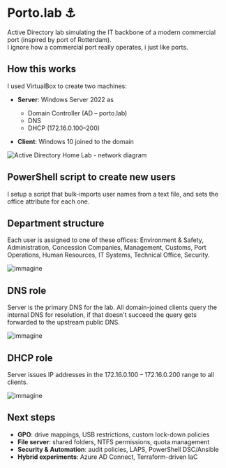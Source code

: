 # Porto.lab ⚓

Active Directory lab simulating the IT backbone of a modern commercial port (inspired by port of Rotterdam).\
I ignore how a commercial port really operates, i just like ports.


## How this works
I used VirtualBox to create two machines:

- **Server**: Windows Server 2022 as  
  - Domain Controller (AD – porto.lab)  
  - DNS  
  - DHCP (172.16.0.100–200)

- **Client**: Windows 10 joined to the domain

![Active Directory Home Lab - network diagram](https://github.com/user-attachments/assets/df941814-9ce2-4c39-b1c9-f81e1fa2530a)

## PowerShell script to create new users
I setup a script that bulk-imports user names from a text file, and sets the office attribute for each one.

## Department structure
Each user is assigned to one of these offices: Environment & Safety, Administration, Concession Companies, Management, Customs, Port Operations, Human Resources, IT Systems, Technical Office, Security.
 
![immagine](https://github.com/user-attachments/assets/18f643a3-390d-497c-bcbd-312d13943e23)


## DNS role
Server is the primary DNS for the lab. All domain-joined clients query the internal DNS for resolution, if that doesn't succeed the query gets forwarded to the upstream public DNS.

![immagine](https://github.com/user-attachments/assets/a944c92c-eebf-4f0e-b36c-b586f02fe687)

## DHCP role
Server issues IP addresses in the 172.16.0.100 – 172.16.0.200 range to all clients.

![immagine](https://github.com/user-attachments/assets/4d8b8b83-f2a8-43a7-8544-14dd433ab6f3)



## Next steps

- **GPO**: drive mappings, USB restrictions, custom lock-down policies  
- **File server**: shared folders, NTFS permissions, quota management  
- **Security & Automation**: audit policies, LAPS, PowerShell DSC/Ansible  
- **Hybrid experiments**: Azure AD Connect, Terraform-driven IaC  


